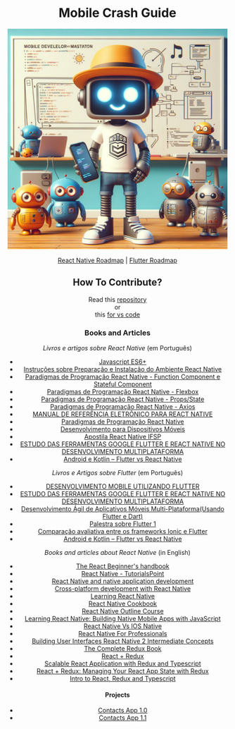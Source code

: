 <div align='center'>

# Mobile Crash Guide

<img src="./img/mobile-crash-guide.jpeg" alt="mobile crash guide" width="500" />
  
[React Native Roadmap](https://roadmap.sh/react-native) | 
[Flutter Roadmap](https://roadmap.sh/flutter)

## How To Contribute?

Read this [repository](https://github.com/firstcontributions/first-contributions/blob/main/README.md)
<br>
or
<br>
this [for vs code](https://github.com/firstcontributions/first-contributions/blob/main/gui-tool-tutorials/github-windows-vs-code-tutorial.md)

### Books and Articles

*Livros e artigos sobre React Native* (em Português)

- [Javascript ES6+](http://www.gileduardo.com.br/ifpr/pp_rn/downloads/pp_rn_aula01.pdf)
- [Instruções sobre Preparação e Instalação do Ambiente React Native](http://www.gileduardo.com.br/ifpr/pp_rn/downloads/pp_rn_aula03.pdf)
- [Paradigmas de Programação React Native - Function Component e Stateful Component](http://www.gileduardo.com.br/ifpr/pp_rn/downloads/pp_rn_aula06.pdf)
- [Paradigmas de Programação React Native - Flexbox](http://www.gileduardo.com.br/ifpr/pp_rn/downloads/pp_rn_aula04.pdf)
- [Paradigmas de Programação React Native - Props/State](http://www.gileduardo.com.br/ifpr/pp_rn/downloads/pp_rn_aula05.pdf)
- [Paradigmas de Programação React Native - Axios](http://www.gileduardo.com.br/ifpr/pp_rn/downloads/pp_rn_aula08.pdf)
- [MANUAL DE REFERÊNCIA ELETRÔNICO PARA REACT NATIVE](https://seer.uniacademia.edu.br/index.php/ANL/article/viewFile/3090/2093)
- [Paradigmas de Programação React Native](http://www.gileduardo.com.br/ifpr/pp_rn/downloads/pp_rn_aula06.pdf)
- [Desenvolvimento para Dispositivos Móveis](https://www.inf.ufpr.br/dagoncalves/UFPR_Disp03.pdf)
- [Apostila React Native IFSP](https://cbt.ifsp.edu.br/images/Documentos/2021/Trabalho_de_TCC/417_Apostila_React.pdf)
- [ESTUDO DAS FERRAMENTAS GOOGLE FLUTTER E REACT NATIVE NO DESENVOLVIMENTO MULTIPLATAFORMA](http://www.fatecrp.edu.br/WorkTec/edicoes/2021-2/trabalhos/IV-Worktec-ESTUDO_DAS_FERRAMENTAS_GOOGLE_FLUTTER_E_REACT_NATIVE_NO_DESENVOLVIMENTO_MULTIPLATAFORMA.pdf)
- [Android e Kotlin – Flutter vs React Native](https://s3-sa-east-1.amazonaws.com/thedevconf/presentations/TDC2018POA/androidkotlin/ZGA-1696_2018-12-05T012756_Flutter%20vs%20React%20Native.pdf)

*Livros e Artigos sobre Flutter* (em Português)

- [DESENVOLVIMENTO MOBILE UTILIZANDO FLUTTER](https://www.publicacoeseventos.unijui.edu.br/index.php/salaoconhecimento/article/view/20757/19468)
- [ESTUDO DAS FERRAMENTAS GOOGLE FLUTTER E REACT
NATIVE NO DESENVOLVIMENTO MULTIPLATAFORMA](http://www.fatecrp.edu.br/WorkTec/edicoes/2021-2/trabalhos/IV-Worktec-ESTUDO_DAS_FERRAMENTAS_GOOGLE_FLUTTER_E_REACT_NATIVE_NO_DESENVOLVIMENTO_MULTIPLATAFORMA.pdf)
- [Desenvolvimento Ágil de Aplicativos Móveis Multi-Plataforma(Usando Flutter e Dart)](https://www-di.inf.puc-rio.br/~endler/courses/Flutter/transp/01-Introducao.pdf)
- [Palestra sobre Flutter 1](https://afropythonconf.org/palestras/flutter.pdf)
- [Comparação avaliativa entre os frameworks Ionic e Flutter](https://painel.passofundo.ifsul.edu.br/uploads/arq/202104201652511702722432.pdf)
- [Android e Kotlin – Flutter vs React Native](https://s3-sa-east-1.amazonaws.com/thedevconf/presentations/TDC2018POA/androidkotlin/ZGA-1696_2018-12-05T012756_Flutter%20vs%20React%20Native.pdf)


*Books and articles about React Native* (in English)

- [The React Beginner's handbook](https://www.lcg.ufrj.br/nodejs/books/react-beginners-handbook.pdf)
- [React Native - TutorialsPoint](https://www.tutorialspoint.com/react_native/react_native_tutorial.pdf)
- [React Native and native application development](https://www.diva-portal.org/smash/get/diva2:1547719/FULLTEXT01.pdf)
- [Cross-platform development with React Native](https://uu.diva-portal.org/smash/get/diva2:971240/FULLTEXT01.pdf)
- [Learning React Native](https://riptutorial.com/Download/react-native.pdf)
- [React Native Cookbook](http://projanco.com/Library/React%20Native%20Cookbook.pdf)
- [React Native Outline Course](https://www.protechtraining.com/pdf/PT20726~.pdf)
- [Learning React Native: Building Native Mobile Apps with JavaScript](https://pepa.holla.cz/wp-content/uploads/2016/12/Learning-React-Native.pdf)
- [React Native Vs IOS Native](https://assets.website-files.com/5fddf3ad1621378d415ccb6d/60099450a0951e80185bf92c_React%20Native%20Vs%20IOS%20Native.pdf)
- [React Native For Professionals](https://goalkicker.com/ReactNativeBook/ReactNativeNotesForProfessionals.pdf)
- [Building User Interfaces React Native 2 Intermediate Concepts](https://wisc-hci-curriculum.github.io/cs639-f20/lectures/08-Build-React-Native-2.pdf)
- [The Complete Redux Book](https://www.dsspp.sk/assets/redux-book.pdf)
- [React + Redux](https://weblab.mit.edu/public/react-redux.pdf)
- [Scalable React Application with Redux and Typescript](https://www.theseus.fi/bitstream/handle/10024/752149/Dao_Phong.pdf?sequence=2&isAllowed=y)
- [React + Redux: Managing Your React App State with Redux](https://weblab.mit.edu/public/react-redux.pdf)
- [Intro to React, Redux and Typescript](https://blog.isquaredsoftware.com/presentations/pdfs/Mark%20Erikson%20-%20Introduction%20to%20React,%20Redux,%20and%20TypeScript%20(2020).pdf)


#### Projects

- [Contacts App 1.0](http://www.gileduardo.com.br/ifpr/pp_rn/downloads/pp_rn_aula09.pdf)
- [Contacts App 1.1](http://www.gileduardo.com.br/ifpr/pp_rn/downloads/pp_rn_aula10.pdf)

</div>
